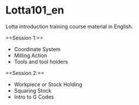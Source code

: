 # Lotta101_en
Lotta introduction training course material in English.

==Session 1:==
* Coordinate System
* Milling Action
* Tools and tool holders

==Session 2:==
* Workpiece or Stock Holding
* Squaring Stock
* Intro to G Codes

